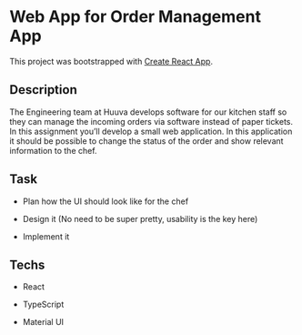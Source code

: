 # Web App for Order Management App

This project was bootstrapped with [Create React App](https://github.com/facebook/create-react-app).

## Description

The Engineering team at Huuva develops software for our kitchen staff so they can manage the incoming orders via software instead of paper tickets. In this assignment you’ll develop a small web application. In this application it should be possible to change the status of the order and show relevant information to the chef.

## Task

- Plan how the UI should look like for the chef

- Design it (No need to be super pretty, usability is the key here)

- Implement it

## Techs

- React

- TypeScript

- Material UI
